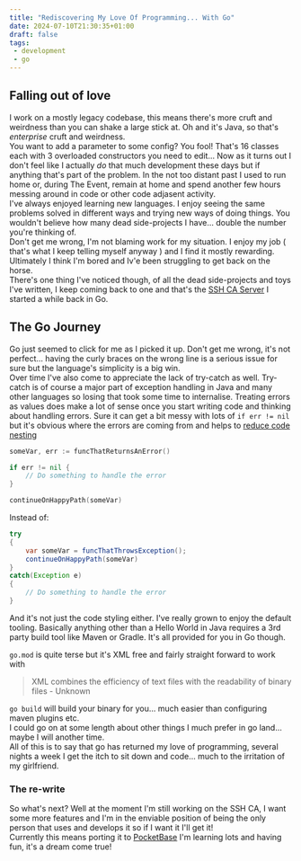```yaml
---
title: "Rediscovering My Love Of Programming... With Go"
date: 2024-07-10T21:30:35+01:00
draft: false
tags:
 - development
 - go
---
```


## Falling out of love
I work on a mostly legacy codebase, this means there's more cruft and weirdness than you can shake a large stick at. Oh and it's Java, so that's *enterprise* cruft and weirdness.
<br/>
You want to add a parameter to some config? You fool! That's 16 classes each with 3 overloaded constructors you need to edit... Now as it turns out I don't feel like I actually *do* that much development these days but if anything that's part of the problem.
In the not too distant past I used to run home or, during The Event, remain at home and spend another few hours messing around in code or other code adjasent activity.
<br/>
I've always enjoyed learning new languages. I enjoy seeing the same problems solved in different ways and trying new ways of doing things. You wouldn't believe how many dead side-projects I have... double the number you're thinking of.
<br/>
Don't get me wrong, I'm not blaming work for my situation. I enjoy my job ( that's what I keep telling myself anyway ) and I find it mostly rewarding. Ultimately I think I'm bored and Iv'e been struggling to get back on the horse.
<br/>
There's one thing I've noticed though, of all the dead side-projects and toys I've written, I keep coming back to one and that's the [SSH CA Server](https://github.com/ST2Projects/ssh-sentinel-server) I started a while back in Go.

## The Go Journey

Go just seemed to click for me as I picked it up. Don't get me wrong, it's not perfect... having the curly braces on the wrong line is a serious issue for sure but the language's simplicity is a big win.
<br/>
Over time I've also come to appreciate the lack of try-catch as well. Try-catch is of course a major part of exception handling in Java and many other languages so losing that took some time to internalise. Treating errors as values does make a lot of sense once you start writing code and thinking about handling errors. Sure it can get a bit messy with lots of `if err != nil` but it's obvious where the errors are coming from and helps to [reduce code nesting](https://www.youtube.com/watch?v=CFRhGnuXG-4)
```go
someVar, err := funcThatReturnsAnError()

if err != nil {
    // Do something to handle the error
}

continueOnHappyPath(someVar)
```

Instead of:

```Java
try
{
    var someVar = funcThatThrowsException();
    continueOnHappyPath(someVar)
}
catch(Exception e)
{
    // Do something to handle the error
}
```

And it's not just the code styling either. I've really grown to enjoy the default tooling. Basically anything other than a Hello World in Java requires a 3rd party build tool like Maven or Gradle. It's all provided for you in Go though.

`go.mod` is quite terse but it's XML free and fairly straight forward to work with

> XML combines the efficiency of text files with the readability of binary files
    - Unknown

`go build` will build your binary for you... much easier than configuring maven plugins etc.
<br/>
I could go on at some length about other things I much prefer in go land... maybe I will another time.
<br/>
All of this is to say that go has returned my love of programming, several nights a week I get the itch to sit down and code... much to the irritation of my girlfriend.

### The re-write
So what's next? Well at the moment I'm still working on the SSH CA, I want some more features and I'm in the enviable position of being the only person that uses and develops it so if I want it I'll get it!
<br/>
Currently this means porting it to [PocketBase](https://pocketbase.io/) I'm learning lots and having fun, it's a dream come true!

